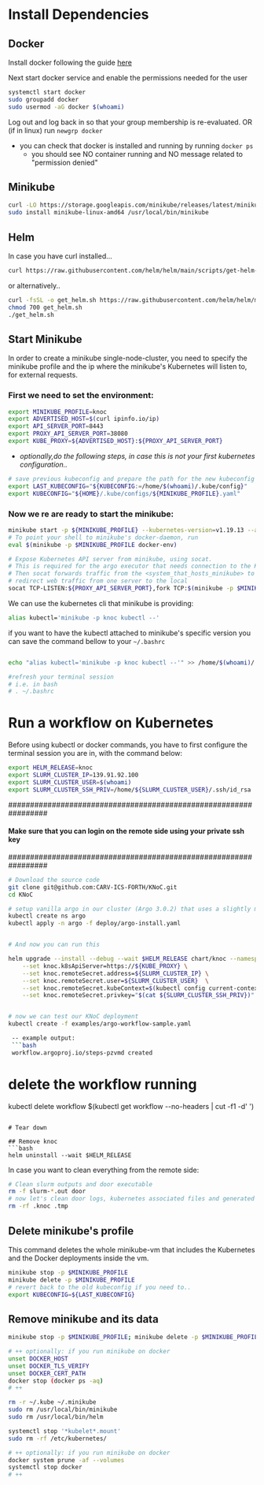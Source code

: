 
# Install Dependencies

## Docker
Install docker following the guide [here](https://docs.docker.com/engine/install/ubuntu/)

Next start docker service and enable the permissions needed for the user
```bash
systemctl start docker
sudo groupadd docker
sudo usermod -aG docker $(whoami)
```

Log out and log back in so that your group membership is re-evaluated.
OR
(if in linux) run ```newgrp docker```

- you can check that docker is installed and running by running ```docker ps```
    - you should see NO container running and NO message related to "permission denied"

## Minikube
```bash
curl -LO https://storage.googleapis.com/minikube/releases/latest/minikube-linux-amd64
sudo install minikube-linux-amd64 /usr/local/bin/minikube
```
<!-- 
## kubectl

```bash
curl -LO "https://dl.k8s.io/release/$(curl -L -s https://dl.k8s.io/release/stable.txt)/bin/linux/amd64/kubectl"
sudo install -o root -g root -m 0755 kubectl /usr/local/bin/kubectl
``` -->

## Helm
In case you have curl installed...
```bash
curl https://raw.githubusercontent.com/helm/helm/main/scripts/get-helm-3 | bash
```
or alternatively..
```bash
curl -fsSL -o get_helm.sh https://raw.githubusercontent.com/helm/helm/main/scripts/get-helm-3
chmod 700 get_helm.sh
./get_helm.sh
```

## Start Minikube
In order to create a minikube single-node-cluster,
you need to specify the minikube profile and the ip where the minikube's Kubernetes will listen to, for external requests.

### First we need to set the environment:

```bash
export MINIKUBE_PROFILE=knoc
export ADVERTISED_HOST=$(curl ipinfo.io/ip)
export API_SERVER_PORT=8443
export PROXY_API_SERVER_PORT=38080
export KUBE_PROXY=${ADVERTISED_HOST}:${PROXY_API_SERVER_PORT}
```

- <em>optionally,do the following steps, in case this is not your first kubernetes configuration..</em>
```bash
# save previous kubeconfig and prepare the path for the new kubeconfig generated by minikube
export LAST_KUBECONFIG="${KUBECONFIG:=/home/$(whoami)/.kube/config}" 
export KUBECONFIG="${HOME}/.kube/configs/${MINIKUBE_PROFILE}.yaml"
```
### Now we re are ready to start the minikube:
```bash
minikube start -p ${MINIKUBE_PROFILE} --kubernetes-version=v1.19.13 --apiserver-ips=${ADVERTISED_HOST}
# To point your shell to minikube's docker-daemon, run
eval $(minikube -p $MINIKUBE_PROFILE docker-env) 

# Expose Kubernetes API server from minikube, using socat. 
# This is required for the argo executor that needs connection to the K8s Api server
# Then socat forwards traffic from the <system_that_hosts_minikube> to the ip of minikube
# redirect web traffic from one server to the local
socat TCP-LISTEN:${PROXY_API_SERVER_PORT},fork TCP:$(minikube -p $MINIKUBE_PROFILE ip):${API_SERVER_PORT} &
```
We can use the kubernetes cli that minikube is providing: 
```bash
alias kubectl='minikube -p knoc kubectl --'
```

if you want to have the kubectl attached to minikube's specific version you can save the command bellow to your ```~/.bashrc```
```bash

echo "alias kubectl='minikube -p knoc kubectl --'" >> /home/$(whoami)/.bashrc

#refresh your terminal session
# i.e. in bash
# . ~/.bashrc
```

# Run a workflow on Kubernetes

Before using kubectl or docker commands, you have to first configure the terminal session you are in, with the command below:
```bash
export HELM_RELEASE=knoc
export SLURM_CLUSTER_IP=139.91.92.100
export SLURM_CLUSTER_USER=$(whoami)
export SLURM_CLUSTER_SSH_PRIV=/home/${SLURM_CLUSTER_USER}/.ssh/id_rsa
```
#################################################################
#### Make sure that you can login on the remote side using your private ssh key
#################################################################
```bash
# Download the source code
git clone git@github.com:CARV-ICS-FORTH/KNoC.git
cd KNoC

# setup vanilla argo in our cluster (Argo 3.0.2) that uses a slightly modified version of k8sapi-executor
kubectl create ns argo
kubectl apply -n argo -f deploy/argo-install.yaml


# And now you can run this

helm upgrade --install --debug --wait $HELM_RELEASE chart/knoc --namespace default \
    --set knoc.k8sApiServer=https://${KUBE_PROXY} \
    --set knoc.remoteSecret.address=${SLURM_CLUSTER_IP} \
    --set knoc.remoteSecret.user=${SLURM_CLUSTER_USER}  \
    --set knoc.remoteSecret.kubeContext=$(kubectl config current-context) \
    --set knoc.remoteSecret.privkey="$(cat ${SLURM_CLUSTER_SSH_PRIV})"    


# now we can test our KNoC deployment
kubectl create -f examples/argo-workflow-sample.yaml

 -- example output: 
 ```bash
 workflow.argoproj.io/steps-pzvmd created
```


# delete the workflow running
kubectl delete workflow $(kubectl get workflow --no-headers | cut -f1 -d' ')
```

# Tear down

## Remove knoc
```bash
helm uninstall --wait $HELM_RELEASE
```
In case you want to clean everything from the remote side:

```bash
# Clean slurm outputs and door executable
rm -f slurm-*.out door
# now let's clean door logs, kubernetes associated files and generated scripts
rm -rf .knoc .tmp
```

## Delete minikube's profile
This command deletes the whole minikube-vm that includes the Kubernetes and the Docker deployments inside the vm.

```bash
minikube stop -p $MINIKUBE_PROFILE
minikube delete -p $MINIKUBE_PROFILE
# revert back to the old kubeconfig if you need to..
export KUBECONFIG=${LAST_KUBECONFIG}
```

## Remove minikube and its data
```bash
minikube stop -p $MINIKUBE_PROFILE; minikube delete -p $MINIKUBE_PROFILE

# ++ optionally: if you run minikube on docker
unset DOCKER_HOST
unset DOCKER_TLS_VERIFY
unset DOCKER_CERT_PATH
docker stop (docker ps -aq)
# ++

rm -r ~/.kube ~/.minikube
sudo rm /usr/local/bin/minikube
sudo rm /usr/local/bin/helm

systemctl stop '*kubelet*.mount'
sudo rm -rf /etc/kubernetes/

# ++ optionally: if you run minikube on docker
docker system prune -af --volumes
systemctl stop docker
# ++
```
